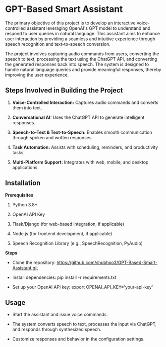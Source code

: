 # GPT-Based Smart Assistant

The primary objective of this project is to develop an interactive voice-controlled assistant leveraging OpenAI's GPT model to understand and respond to user queries in natural language. This assistant aims to enhance user interaction by providing a seamless and intuitive experience through speech recognition and text-to-speech conversion.

The project involves capturing audio commands from users, converting the speech to text, processing the text using the ChatGPT API, and converting the generated responses back into speech. The system is designed to handle natural language queries and provide meaningful responses, thereby improving the user experience.


## Steps Involved in Building the Project 

1. **Voice-Controlled Interaction:** Captures audio commands and   converts them into text.


2. **Conversational AI:** Uses the ChatGPT API to generate intelligent responses.

3. **Speech-to-Text & Text-to-Speech:** Enables smooth communication through spoken and written responses.

4. **Task Automation:** Assists with scheduling, reminders, and productivity tasks.


5. **Multi-Platform Support:** Integrates with web, mobile, and desktop applications.

 

## Installation

**Prerequisites**

1. Python 3.8+

2. OpenAI API Key

3. Flask/Django (for web-based integration, if applicable)

4. Node.js (for frontend development, if applicable)

5. Speech Recognition Library (e.g., SpeechRecognition, PyAudio)

**Steps**


- Clone the repository: https://github.com/shubhoo3/GPT-Based-Smart-Assistant.git


- Install dependencies: pip install -r requirements.txt

- Set up your OpenAI API key: export OPENAI_API_KEY='your-api-key'


## Usage

- Start the assistant and issue voice commands.

- The system converts speech to text, processes the input via ChatGPT, and responds through synthesized speech.

- Customize responses and behavior in the configuration settings. 



